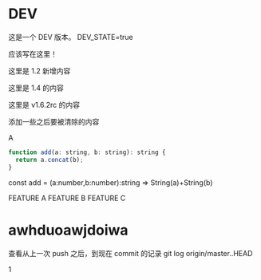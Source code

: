 # DEV

这是一个 DEV 版本。
DEV_STATE=true

应该写在这里！

这里是 1.2 新增内容

这里是 1.4 的内容

这里是 v1.6.2rc 的内容

添加一些之后要被清除的内容

A

```js
function add(a: string, b: string): string {
  return a.concat(b);
}
```

const add = (a:number,b:number):string => String(a)+String(b)

FEATURE A
FEATURE B
FEATURE C

# awhduoawjdoiwa

查看从上一次 push 之后，到现在 commit 的记录
git log origin/master..HEAD

1
